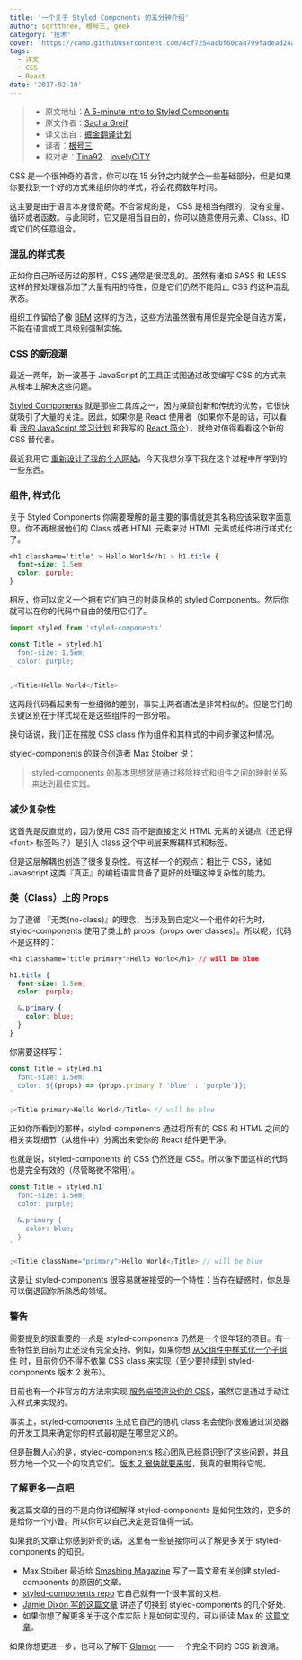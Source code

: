 ```yaml
---
title: '一个关于 Styled Components 的五分钟介绍'
author: sqrtthree, 根号三, geek
category: '技术'
cover: 'https://camo.githubusercontent.com/4cf7254acbf60caa799fadead24a8e35839b84af/68747470733a2f2f63646e2d696d616765732d312e6d656469756d2e636f6d2f6d61782f323030302f312a4449466a69345a6d4a61345f483345706247325841772e706e67'
tags:
  - 译文
  - CSS
  - React
date: '2017-02-10'
---
```


> - 原文地址：[A 5-minute Intro to Styled Components](https://medium.freecodecamp.com/a-5-minute-intro-to-styled-components-41f40eb7cd55#.z1nrxe1zr)
> - 原文作者：[Sacha Greif](https://medium.freecodecamp.com/@sachagreif)
> - 译文出自：[掘金翻译计划](https://github.com/xitu/gold-miner)
> - 译者：[根号三](https://github.com/sqrthree)
> - 校对者：[Tina92](https://github.com/Tina92)、[lovelyCiTY](https://github.com/lovelyCiTY)

CSS 是一个很神奇的语言，你可以在 15 分钟之内就学会一些基础部分，但是如果你要找到一个好的方式来组织你的样式，将会花费数年时间。

这主要是由于语言本身很奇葩。不合常规的是， CSS 是相当有限的，没有变量、循环或者函数。与此同时，它又是相当自由的，你可以随意使用元素、Class、ID 或它们的任意组合。

### 混乱的样式表

正如你自己所经历过的那样，CSS 通常是很混乱的。虽然有诸如 SASS 和 LESS 这样的预处理器添加了大量有用的特性，但是它们仍然不能阻止 CSS 的这种混乱状态。

组织工作留给了像 [BEM](http://getbem.com/) 这样的方法，这些方法虽然很有用但是完全是自选方案，不能在语言或工具级别强制实施。

### CSS 的新浪潮

最近一两年，新一波基于 JavaScript 的工具正试图通过改变编写 CSS 的方式来从根本上解决这些问题。

[Styled Components](https://github.com/styled-components/styled-components) 就是那些工具库之一，因为兼顾创新和传统的优势，它很快就吸引了大量的关注。因此，如果你是 React 使用者（如果你不是的话，可以看看 [我的 JavaScript 学习计划](https://medium.freecodecamp.com/a-study-plan-to-cure-javascript-fatigue-8ad3a54f2eb1) 和我写的 [React 简介](https://medium.freecodecamp.com/the-5-things-you-need-to-know-to-understand-react-a1dbd5d114a3)），就绝对值得看看这个新的 CSS 替代者。

最近我用它 [重新设计了我的个人网站](http://sachagreif.com/)，今天我想分享下我在这个过程中所学到的一些东西。

### 组件, 样式化

关于 Styled Components 你需要理解的最主要的事情就是其名称应该采取字面意思。你不再根据他们的 Class 或者 HTML 元素来对 HTML 元素或组件进行样式化了。

```css
<h1 className='title' > Hello World</h1 > h1.title {
  font-size: 1.5em;
  color: purple;
}
```

相反，你可以定义一个拥有它们自己的封装风格的 styled Components。然后你就可以在你的代码中自由的使用它们了。

```javascript
import styled from 'styled-components'

const Title = styled.h1`
  font-size: 1.5em;
  color: purple;
`

;<Title>Hello World</Title>
```

这两段代码看起来有一些细微的差别，事实上两者语法是非常相似的。但是它们的关键区别在于样式现在是这些组件的一部分啦。

换句话说，我们正在摆脱 CSS class 作为组件和其样式的中间步骤这种情况。

styled-components 的联合创造者 Max Stoiber 说：

> styled-components 的基本思想就是通过移除样式和组件之间的映射关系来达到最佳实践。

### 减少复杂性

这首先是反直觉的，因为使用 CSS 而不是直接定义 HTML 元素的关键点（还记得 `<font>` 标签吗？）是引入 class 这个中间层来解耦样式和标签。

但是这层解耦也创造了很多复杂性。有这样一个的观点：相比于 CSS，诸如 Javascript 这类『真正』的编程语言具备了更好的处理这种复杂性的能力。

### 类（Class）上的 Props

为了遵循 『无类(no-class)』的理念，当涉及到自定义一个组件的行为时，styled-components 使用了类上的 props（props over classes）。所以呢，代码不是这样的：

```css
<h1 className="title primary">Hello World</h1> // will be blue

h1.title {
  font-size: 1.5em;
  color: purple;

  &.primary {
    color: blue;
  }
}
```

你需要这样写：

```javascript
const Title = styled.h1`
  font-size: 1.5em;
  color: ${(props) => (props.primary ? 'blue' : 'purple')};
`

;<Title primary>Hello World</Title> // will be blue
```

正如你所看到的那样，styled-components 通过将所有的 CSS 和 HTML 之间的相关实现细节（从组件中）分离出来使你的 React 组件更干净。

也就是说，styled-components 的 CSS 仍然还是 CSS。所以像下面这样的代码也是完全有效的（尽管略微不常用）。

```javascript
const Title = styled.h1`
  font-size: 1.5em;
  color: purple;

  &.primary {
    color: blue;
  }
`

;<Title className="primary">Hello World</Title> // will be blue
```

这是让 styled-components 很容易就被接受的一个特性：当存在疑惑时，你总是可以倒退回你所熟悉的领域。

### 警告

需要提到的很重要的一点是 styled-components 仍然是一个很年轻的项目。有一些特性到目前为止还没有完全支持。例如，如果你想 [从父组件中样式化一个子组件](https://github.com/styled-components/styled-components/issues/142) 时，目前你仍不得不依靠 CSS class 来实现（至少要持续到 styled-components 版本 2 发布）。

目前也有一个非官方的方法来实现 [服务端预渲染你的 CSS](https://github.com/styled-components/styled-components/issues/124)，虽然它是通过手动注入样式来实现的。

事实上，styled-components 生成它自己的随机 class 名会使你很难通过浏览器的开发工具来确定你的样式最初是在哪里定义的。

但是鼓舞人心的是，styled-components 核心团队已经意识到了这些问题，并且努力地一个又一个的攻克它们。[版本 2 很快就要来啦](<(https://github.com/styled-components/styled-components/tree/v2)>)，我真的很期待它呢。

### 了解更多一点吧

我这篇文章的目的不是向你详细解释 styled-components 是如何生效的，更多的是给你一个小瞥。所以你可以自己决定是否值得一试。

如果我的文章让你感到好奇的话，这里有一些链接你可以了解更多关于 styled-components 的知识。

- Max Stoiber 最近给 [Smashing Magazine](https://www.smashingmagazine.com/2017/01/styled-components-enforcing-best-practices-component-based-systems/) 写了一篇文章有关创建 styled-components 的原因的文章。
- [styled-components repo](https://github.com/styled-components/styled-components) 它自己就有一个很丰富的文档.
- [Jamie Dixon 写的这篇文章](https://medium.com/@jamiedixon/styled-components-production-patterns-c22e24b1d896#.tfxr5bws2) 讲述了切换到 styled-components 的几个好处.
- 如果你想了解更多关于这个库实际上是如何实现的，可以阅读 Max 的 [这篇文章](http://mxstbr.blog/2016/11/styled-components-magic-explained/)。

如果你想更进一步，也可以了解下 [Glamor](https://github.com/threepointone/glamor) —— 一个完全不同的 CSS 新浪潮。
